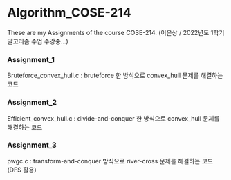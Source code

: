 # Algorithm_COSE-214
These are my Assignments of the course COSE-214.
(이은상 / 2022년도 1학기 알고리즘 수업 수강중...)

### Assignment_1
Bruteforce_convex_hull.c : bruteforce 한 방식으로 convex_hull 문제를 해결하는 코드

### Assignment_2
Efficient_convex_hull.c : divide-and-conquer 한 방식으로 convex_hull 문제를 해결하는 코드

### Assignment_3
pwgc.c : transform-and-conquer 방식으로 river-cross 문제를 해결하는 코드 (DFS 활용)
